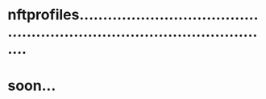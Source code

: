 # nftprofiles...............................................................................................
# soon...
